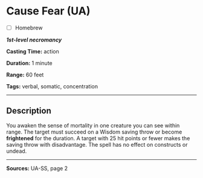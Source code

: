 # Cause Fear (UA)

- [ ] Homebrew

***1st-level necromancy***

**Casting Time:** action

**Duration:** 1 minute

**Range:** 60 feet

**Tags:** verbal, somatic, concentration

---

## Description
You awaken the sense of mortality in one creature you can see within range.
The target must succeed on a Wisdom saving throw or become **frightened** for the duration.
A target with 25 hit points or fewer makes the saving throw with disadvantage.
The spell has no effect on constructs or undead.

---

**Sources:** UA-SS, page 2
